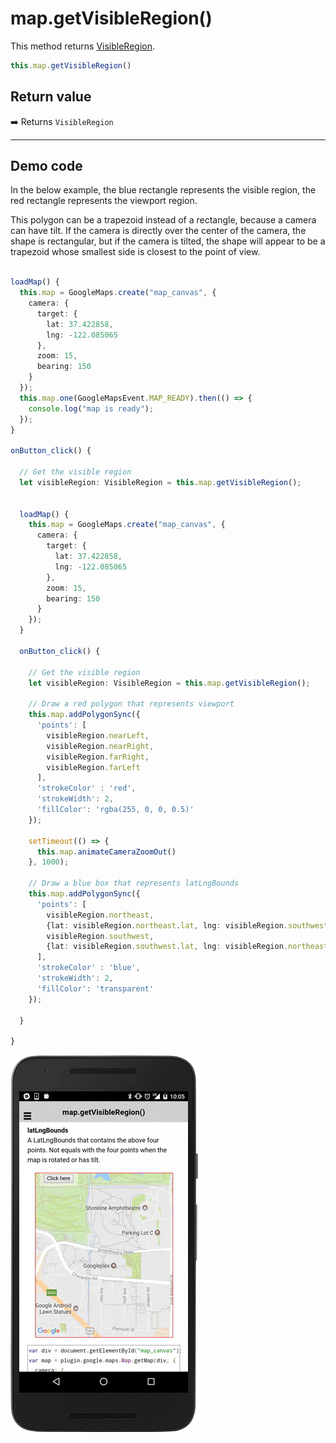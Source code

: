 # map.getVisibleRegion()

This method returns [VisibleRegion](../visibleregion/README.md).

```typescript
this.map.getVisibleRegion()
```

## Return value

:arrow_right: Returns `VisibleRegion`

----------------------------------------------------------------------------------------------------------

## Demo code

In the below example, the blue rectangle represents the visible region, the red rectangle represents the viewport region.

This polygon can be a trapezoid instead of a rectangle, because a camera can have tilt. If the camera is directly over the center of the camera, the shape is rectangular, but if the camera is tilted, the shape will appear to be a trapezoid whose smallest side is closest to the point of view.


```typescript

loadMap() {
  this.map = GoogleMaps.create("map_canvas", {
    camera: {
      target: {
        lat: 37.422858,
        lng: -122.085065
      },
      zoom: 15,
      bearing: 150
    }
  });
  this.map.one(GoogleMapsEvent.MAP_READY).then(() => {
    console.log("map is ready");
  });
}

onButton_click() {

  // Get the visible region
  let visibleRegion: VisibleRegion = this.map.getVisibleRegion();


  loadMap() {
    this.map = GoogleMaps.create("map_canvas", {
      camera: {
        target: {
          lat: 37.422858,
          lng: -122.085065
        },
        zoom: 15,
        bearing: 150
      }
    });
  }

  onButton_click() {

    // Get the visible region
    let visibleRegion: VisibleRegion = this.map.getVisibleRegion();

    // Draw a red polygon that represents viewport
    this.map.addPolygonSync({
      'points': [
        visibleRegion.nearLeft,
        visibleRegion.nearRight,
        visibleRegion.farRight,
        visibleRegion.farLeft
      ],
      'strokeColor' : 'red',
      'strokeWidth': 2,
      'fillColor': 'rgba(255, 0, 0, 0.5)'
    });

    setTimeout(() => {
      this.map.animateCameraZoomOut()
    }, 1000);

    // Draw a blue box that represents latLngBounds
    this.map.addPolygonSync({
      'points': [
        visibleRegion.northeast,
        {lat: visibleRegion.northeast.lat, lng: visibleRegion.southwest.lng},
        visibleRegion.southwest,
        {lat: visibleRegion.southwest.lat, lng: visibleRegion.northeast.lng}
      ],
      'strokeColor' : 'blue',
      'strokeWidth': 2,
      'fillColor': 'transparent'
    });

  }

}
```

![](image.gif)

